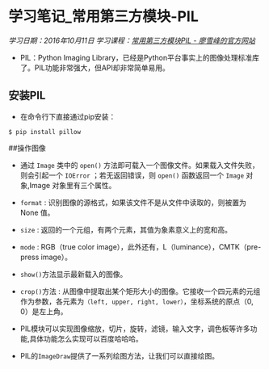 ﻿# 学习笔记_常用第三方模块-PIL
*学习日期：2016年10月11日*
*学习课程：[常用第三方模块PIL - 廖雪峰的官方网站](http://www.liaoxuefeng.com/wiki/0014316089557264a6b348958f449949df42a6d3a2e542c000/0014320027235877860c87af5544f25a8deeb55141d60c5000)*

- PIL：Python Imaging Library，已经是Python平台事实上的图像处理标准库了。PIL功能非常强大，但API却非常简单易用。

## 安装PIL

- 在命令行下直接通过pip安装：
```
$ pip install pillow
```

##操作图像

- 通过 `Image` 类中的 `open()` 方法即可载入一个图像文件。如果载入文件失败，则会引起一个 `IOError` ；若无返回错误，则 `open()` 函数返回一个 `Image` 对象,Image 对象里有三个属性。
 - `format` : 识别图像的源格式，如果该文件不是从文件中读取的，则被置为 None 值。
 - `size` : 返回的一个元组，有两个元素，其值为象素意义上的宽和高。
 - `mode` : RGB（true color image），此外还有，L（luminance），CMTK（pre-press image）。
 
- `show()`方法显示最新载入的图像。

- `crop()`方法 : 从图像中提取出某个矩形大小的图像。它接收一个四元素的元组作为参数，各元素为`（left, upper, right, lower）`，坐标系统的原点（0, 0）是左上角。

- PIL模块可以实现图像缩放，切片，旋转，滤镜，输入文字，调色板等许多功能,具体功能怎么实现可以百度哈哈哈。

- PIL的`ImageDraw`提供了一系列绘图方法，让我们可以直接绘图。